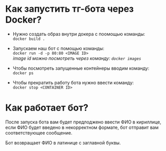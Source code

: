 # Как запустить тг-бота через Docker?
- Нужно создать образ внутри докера с поомощью команды: \
`docker build .`

- Запускаем наш бот с помощью команды: \
`docker run -d -p 80:80 <IMAGE ID>` \
*image id можно посмотреть через команду: `docker images`*

- Чтобы посмотреть запущенные контейнеры вводим команду: \
`docker ps`

- Чтобы прекратить работу бота нужно ввести команду: \
`docker stop <CONTAINER ID>`


# Как работает бот?
После запуска бота вам будет предлоджено ввести ФИО в кириллице, если ФИО будет введено в некорректном формате, бот отправит вам соответствующее сообщение.

Бот возвращает ФИО в латинице с заглавной буквы.
